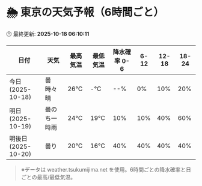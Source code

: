 # 🌦️ 東京の天気予報（6時間ごと）

🕒 最終更新: **2025-10-18 06:10:11**

| 日付 | 天気 | 最高気温 | 最低気温 | 降水確率 0-6 | 6-12 | 12-18 | 18-24 |
|------|------|----------|----------|------------|------|------|------|
| 今日 (2025-10-18) | 曇時々晴 | 26℃ | -℃ | --% | 0% | 10% | 20% |
| 明日 (2025-10-19) | 曇のち一時雨 | 24℃ | 19℃ | 10% | 10% | 40% | 60% |
| 明後日 (2025-10-20) | 曇り | 20℃ | 16℃ | 40% | 40% | 40% | 40% |

> ※データは weather.tsukumijima.net を使用。6時間ごとの降水確率と日ごとの最高/最低気温。